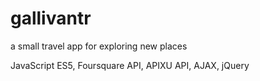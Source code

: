 # gallivantr

a small travel app for exploring new places

JavaScript ES5, Foursquare API, APIXU API, AJAX, jQuery
